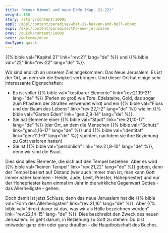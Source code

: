 ```yaml
---
title: "Neuer Himmel und neue Erde (Kap. 21-22)"
weight: 150
story: /story/content/1000y
appl: /appl/content/paradise/what-is-heaven-and-hell-about
expl: /expl/content/paradise/the-new-jerusalem
prev: /quick/content/1000y
next: /welcome/done
docType: quick
---
```



{{% bible val="Kapitel 21" link="rev:21" lang="de" %}} und {{% bible val="22" link="rev:22" lang="de" %}}.

Wir sind endlich an unserem Ziel angekommen: Das Neue Jerusalem. Es ist der Ort, an dem wir die Ewigkeit verbringen. Und dieser Ort hat einige sehr interessante Eigenschaften:
- Es ist voller {{% bible val="kostbarer Elemente" link="rev:21,19-21" lang="de" %}} (Perlen so groß wie Tore, Edelsteine, Gold, das sogar zum Pflastern der Straßen verwendet wird) und ein {{% bible val="Fluss und der Baum des Lebens" link="rev:22,1-2" lang="de" %}} wie im {{% bible val="Garten Eden" link="gen:2,9-14" lang="de" %}}.
- Sie hat Elemente einer {{% bible val="Stadt" link="rev:21,10-17" lang="de" %}} (der Ort, an dem die Menschen {{% bible val="Schutz" link="gen:4,16-17" lang="de" %}} und {{% bible val="Identität" link="gen:11,1-9" lang="de" %}} suchten, nachdem sie ihre Beziehung zu Gott verloren hatten)
- Sie ist {{% bible val="persönlich" link="rev:21,9-10" lang="de" %}}, denn wir sind die Braut.

Dies sind alles Elemente, die sich auf den Tempel beziehen. Aber es wird {{% bible val="keinen Tempel" link="rev:21,22" lang="de" %}} geben, denn der Tempel basiert auf Distanz (wer auch immer man ist, man kann Gott immer näher kommen - Heide, Jude, Levit, Priester, Hohepriester) und nur der Hohepriester kann einmal im Jahr in die wirkliche Gegenwart Gottes - das Allerheiligste - gehen.

Doch damit ist jetzt Schluss, denn das neue Jerusalem hat die {{% bible val="Form des Allerheiligsten" link="rev:21,16" lang="de" %}}. Aber {{% bible val="direkt davor ist das, was wir als Hölle bezeichnen würden" link="rev:22,14-15" lang="de" %}}. Dies beschreibt den Zweck des neuen Jerusalem. Es geht darum, in Beziehung zu Gott zu stehen: Du bist entweder ganz drin oder ganz draußen - die Hauptbotschaft des Buches.

